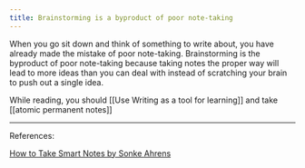 ```yaml
---
title: Brainstorming is a byproduct of poor note-taking
---
```

When you go sit down and think of something to write about, you have already made the mistake of poor note-taking. Brainstorming is the byproduct of poor note-taking because taking notes the proper way will lead to more ideas than you can deal with instead of scratching your brain to push out a single idea.

While reading, you should [[Use Writing as a tool for learning]] and take [[atomic permanent notes]]  

---
References:

[How to Take Smart Notes by Sonke Ahrens](https://www.andyjgao.com/bookshelf/how-to-take-smart-notes/)